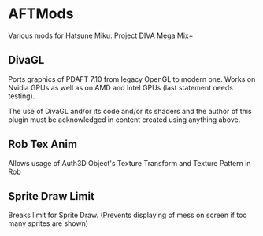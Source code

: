 # AFTMods
Various mods for Hatsune Miku: Project DIVA Mega Mix+

## DivaGL
Ports graphics of PDAFT 7.10 from legacy OpenGL to modern one. Works on Nvidia GPUs as well as on AMD and Intel GPUs (last statement needs testing).

The use of DivaGL and/or its code and/or its shaders and the author of this plugin must be acknowledged in content created using anything above.

## Rob Tex Anim
Allows usage of Auth3D Object's Texture Transform and Texture Pattern in Rob

## Sprite Draw Limit
Breaks limit for Sprite Draw. (Prevents displaying of mess on screen if too many sprites are shown)

